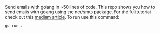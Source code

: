 Send emails with golang in ~50 lines of code. This repo shows you how to send emails with golang using the net/smtp package. For the full tutorial check out this [medium article](https://medium.com/@toshvelaga/sending-emails-with-golang-and-aws-lambda-functions-ff93329dac43). To run use this command:

```
go run .
```
